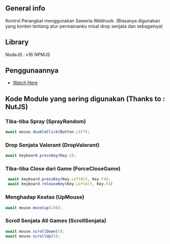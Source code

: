 ## General info
Kontrol Perangkat menggunakan Saweria Webhook. (Biasanya digunakan yang konten tentang atur permainanku misal drop senjata dan sebagainya)

## Library
NodeJS : v16
NPMJS

## Penggunaannya
* [Watch Here](https://youtu.be/6jJGe0pAhGo) 

## Kode Module yang sering digunakan (Thanks to : NutJS)
### Tiba-tiba Spray (SprayRandom)
```js
await mouse.doubleClick(Button.LEFT);
```
### Drop Senjata Valorant (DropValorant)
```js
await keyboard.pressKey(Key.G);
```
### Tiba-tiba Close dari Game (ForceCloseGame)
```js
 await keyboard.pressKey(Key.LeftAlt, Key.F4);
 await keyboard.releaseKey(Key.LeftAlt, Key.F4)
```
### Menghadap Keatas (UpMouse)
```js
await mouse.move(up(10));
```
### Scroll Senjata All Games (ScrollSenjata)
```js
await mouse.scrollDown(5);
await mouse.scrollUp(5);
```
